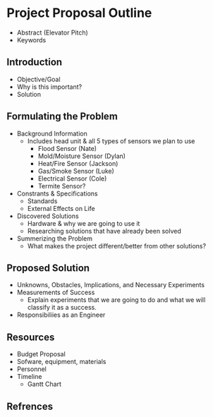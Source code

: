 Project Proposal Outline
================================

- Abstract (Elevator Pitch)
- Keywords

## Introduction
- Objective/Goal
- Why is this important?
- Solution

## Formulating the Problem
- Background Information
  - Includes head unit & all 5 types of sensors we plan to use
    - Flood Sensor (Nate)
    - Mold/Moisture Sensor (Dylan)
    - Heat/Fire Sensor (Jackson)
    - Gas/Smoke Sensor (Luke)
    - Electrical Sensor (Cole)
    - Termite Sensor?
- Constrants & Specifications
  - Standards
  - External Effects on Life
- Discovered Solutions
  - Hardware & why we are going to use it
  - Researching solutions that have already been solved
- Summerizing the Problem
   - What makes the project different/better from other solutions?
  
## Proposed Solution
  - Unknowns, Obstacles, Implications, and Necessary Experiments
  - Measurements of Success
    - Explain experiments that we are going to do and what we will classify it as a success.
  - Responsibiliies as an Engineer

## Resources
  - Budget Proposal
  - Sofware, equipment, materials
  - Personnel
  - Timeline
    - Gantt Chart
   
## Refrences

